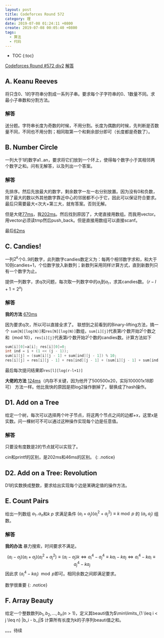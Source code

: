 ```yaml
---
layout: post
title: Codeforces Round 572
category: 理
date: 2019-07-08 01:24:11 +0800
create: 2019-07-08 00:05:40 +0800
tags: 
  - 算法
  - 代码
---
```


- TOC
{:toc}

[Codeforces Round #572 div2](https://codeforces.com/contest/1189) [解答](https://codeforces.com/blog/entry/68079)

## A. Keanu Reeves
将只含0、1的字符串分割成一系列子串。要求每个子字符串的0、1数量不同。求最小子串数和分割方法。

### 解答
送分题。字符串长度为奇数的时候，不用分割。长度为偶数的时候，先判断是否数量不同，不同也不用分割；相同取第一个和剩余部分即可（长度都是奇数了）。

## B. Number Circle
一列大于1的数字a1..an，要求将它们放到一个环上，使得每个数字小于其相邻两个数字之和。问有无解答，以及列出一个答案。

### 解答
先排序。然后先放最大的数字，剩余数字一左一右分别放置。因为没有0和负数，除了最大的数以外其他数字靠近中心的邻居都不小于它，因此可以保证符合要求。最后只需要最大<次大+第三大，就有答案。否则无解。

但是大佬[77ms](https://codeforces.com/contest/1189/submission/56568440)，我[202ms](https://codeforces.com/contest/1189/submission/56580474)。然后找到原因了，大佬直接用数组。而我用vector。用vector必须读tmp然后push_back。但是直接用数组可以直接scanf。

最后[62ms](https://codeforces.com/contest/1189/submission/56677712)

## C. Candies!
一列$2^k$个0..9的数字，此列数字candies数定义为：每两个相邻数字求和，和大于10则candies+1，个位数字放入新数列；新数列采用同样计算方式，直到新数列只有一个数字为止。

提供一列数字，求q次问题，每次取一列数字中的$a_l$到$a_r$，求其candies数。（$r-l+1=2^x$)

### 解答
**我的方法** [670ms](https://codeforces.com/contest/1189/submission/56576927)

因为要求q次，所以可以直接全求了。
联想到之前看到的Binary-lifting方法，搞一个 `sum[N][log(N)]`和`res[N][log(N)]`数组，`sum[i][j]`代表第$i$个数开始$2^j$个数之和（mod 10），`res[i][j]`代表第$i$个数开始$2^j$个数的candies数。计算方法如下
```cpp
sum[i][0]=a[i]; res[i][0]=0;
int ind = i + (1 << (j - 1));
sum[i][j] = (sum[i][j - 1] + sum[ind][j - 1]) % 10;
res[i][j] = res[i][j - 1] + res[ind][j - 1] + (sum[i][j - 1] + sum[ind][j - 1] > 9);
```
最后每次提问结果即`res[l][log(r-l+1)]`

**大佬的方法** [124ms](https://codeforces.com/contest/1189/submission/56574952)（内存不关键，因为他开了500500x20，实际100001x18即可）
方法一样。他比我快的原因是把log2操作删掉了，替换成了hash操作。

## D1. Add on a Tree
给定一个树，每次可以选择两个叶子节点，将这两个节点之间的边都+x，这里x是实数。问一棵树可不可以通过这种操作实现每个边是任意值。

### 解答
只要没有度数是2的节点就可以实现了。

cin和printf的区别，是202ms和46ms的区别。
{: .notice}

## D2. Add on a Tree: Revolution
D1的实数换成整数，要求给出实现每个边是某确定值的操作方法。

## E. Count Pairs
给出一列数组 $a_1..a_n$和$k$ $p$ 求满足条件 $(a_i + a_j)(a_i^2 + a_j^2) \equiv k \bmod p$ 的 $(a_i,a_j)$ 组数。

### 解答
**我的办法** 暴力搜索，时间要求不满足。

$$(a_i - a_j)(a_i + a_j)(a^2_{i} + a^2_{j}) \equiv (a_i - a_j)k \Leftrightarrow a^4_{i} - a^4_{j} \equiv ka_i - ka_j \Leftrightarrow a^4_{i} - ka_i \equiv a^4_{j} - ka_j$$
因此求 $(a_i^4-ka_i) \mod p$即可。相同余数之间即满足要求。

数学很重要
{: .notice}

## F. Array Beauty
给定一个整数数列$b_1, b_2, \ldots, b_n (n > 1)$，定义其beauti值为$\min\limits_{1 \leq i < j \leq n} |b_i - b_j|$
计算所有长度为k的子序列beauti值之和。

。。。待续

